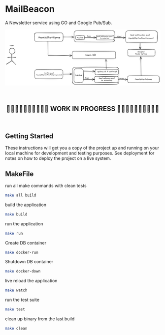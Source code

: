 # MailBeacon

A Newsletter service using GO and Google Pub/Sub.

![alt text](/mailbeacon.png)

</br>
<h2 align="center">
🚧🚧🚧🚧🚧🚧🚧🚧🚧🚧 WORK IN PROGRESS 🚧🚧🚧🚧🚧🚧🚧🚧🚧🚧
</h2>
</br>

## Getting Started

These instructions will get you a copy of the project up and running on your local machine for development and testing purposes. See deployment for notes on how to deploy the project on a live system.

## MakeFile

run all make commands with clean tests

```bash
make all build
```

build the application

```bash
make build
```

run the application

```bash
make run
```

Create DB container

```bash
make docker-run
```

Shutdown DB container

```bash
make docker-down
```

live reload the application

```bash
make watch
```

run the test suite

```bash
make test
```

clean up binary from the last build

```bash
make clean
```
